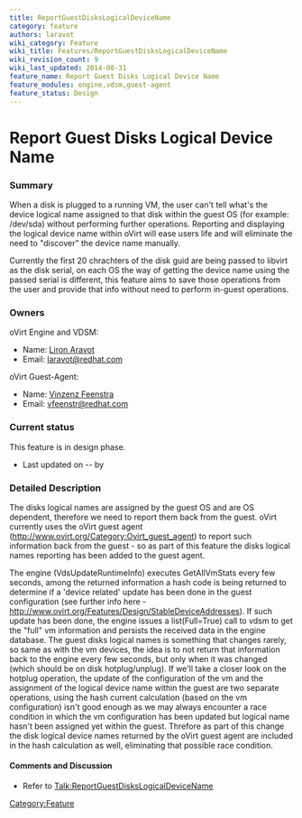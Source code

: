 ```yaml
---
title: ReportGuestDisksLogicalDeviceName
category: feature
authors: laravot
wiki_category: Feature
wiki_title: Features/ReportGuestDisksLogicalDeviceName
wiki_revision_count: 9
wiki_last_updated: 2014-08-31
feature_name: Report Guest Disks Logical Device Name
feature_modules: engine,vdsm,guest-agent
feature_status: Design
---
```


# Report Guest Disks Logical Device Name

### Summary

When a disk is plugged to a running VM, the user can't tell what's the device logical name assigned to that disk within the guest OS (for example: /dev/sda) without performing further operations. Reporting and displaying the logical device name within oVirt will ease users life and will eliminate the need to "discover" the device name manually.

Currently the first 20 chrachters of the disk guid are being passed to libvirt as the disk serial, on each OS the way of getting the device name using the passed serial is different, this feature aims to save those operations from the user and provide that info without need to perform in-guest operations.

### Owners

oVirt Engine and VDSM:

*   Name: [ Liron Aravot](User:laravot)
*   Email: <laravot@redhat.com>

oVirt Guest-Agent:

*   Name: [ Vinzenz Feenstra](User:vfeenstr)
*   Email: <vfeenstr@redhat.com>

### Current status

This feature is in design phase.

*   Last updated on -- by

### Detailed Description

The disks logical names are assigned by the guest OS and are OS dependent, therefore we need to report them back from the guest. oVirt currently uses the oVirt guest agent (http://www.ovirt.org/Category:Ovirt_guest_agent) to report such information back from the guest - so as part of this feature the disks logical names reporting has been added to the guest agent.

The engine (VdsUpdateRuntimeInfo) executes GetAllVmStats every few seconds, among the returned information a hash code is being returned to determine if a 'device related' update has been done in the guest configuration (see further info here -http://www.ovirt.org/Features/Design/StableDeviceAddresses). If such update has been done, the engine issues a list(Full=True) call to vdsm to get the "full" vm information and persists the received data in the engine database. The guest disks logical names is something that changes rarely, so same as with the vm devices, the idea is to not return that information back to the engine every few seconds, but only when it was changed (which should be on disk hotplug/unplug). If we'll take a closer look on the hotplug operation, the update of the configuration of the vm and the assignment of the logical device name within the guest are two separate operations, using the hash current calculation (based on the vm configuration) isn't good enough as we may always encounter a race condition in which the vm configuration has been updated but logical name hasn't been assigned yet within the guest. Threfore as part of this change the disk logical device names returned by the oVirt guest agent are included in the hash calculation as well, eliminating that possible race condition.

#### Comments and Discussion

*   Refer to <Talk:ReportGuestDisksLogicalDeviceName>

<Category:Feature>
